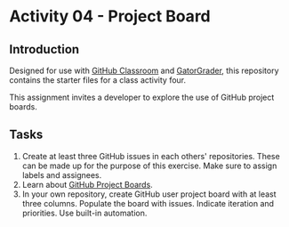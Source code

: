 # Activity 04 - Project Board

## Introduction

Designed for use with [GitHub Classroom](https://classroom.github.com/) and
[GatorGrader](https://github.com/GatorEducator/gatorgrader/), this repository
contains the starter files for a class activity four. 

This assignment invites a developer to explore the use of GitHub project boards.

## Tasks

1. Create at least three GitHub issues in each others' repositories. These can be made up for the purpose of this exercise. Make sure to assign labels and assignees.
2. Learn about [GitHub Project Boards](https://docs.github.com/en/issues/planning-and-tracking-with-projects).
3. In your own repository, create GitHub user project board with at least three columns. Populate the board with issues. Indicate iteration and priorities. Use built-in automation. 
